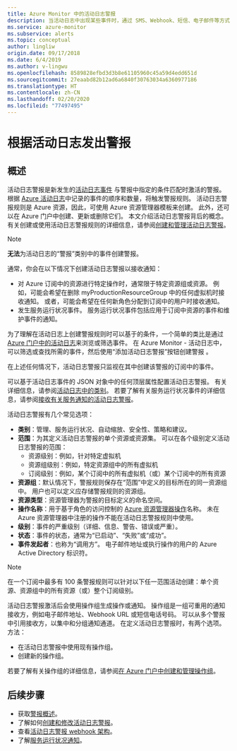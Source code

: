 ```yaml
---
title: Azure Monitor 中的活动日志警报
description: 当活动日志中出现某些事件时，通过 SMS、Webhook、短信、电子邮件等方式进行通知。
ms.service: azure-monitor
ms.subservice: alerts
ms.topic: conceptual
author: lingliw
origin.date: 09/17/2018
ms.date: 6/4/2019
ms.author: v-lingwu
ms.openlocfilehash: 8589828efbd3d3b8e61105960c45a59d4edd651d
ms.sourcegitcommit: 27eaabd82b12ad6a6840f30763034a6360977186
ms.translationtype: HT
ms.contentlocale: zh-CN
ms.lasthandoff: 02/20/2020
ms.locfileid: "77497495"
---
```

# <a name="alerts-on-activity-log"></a>根据活动日志发出警报 

## <a name="overview"></a>概述
活动日志警报是新发生的[活动日志事件](activity-log-schema.md) 与警报中指定的条件匹配时激活的警报。 根据 [Azure 活动日志](platform-logs-overview.md)中记录的事件的顺序和数量，将触发警报规则。 活动日志警报规则是 Azure 资源，因此，可使用 Azure 资源管理器模板来创建。 此外，还可以在 Azure 门户中创建、更新或删除它们。 本文介绍活动日志警报背后的概念。 有关创建或使用活动日志警报规则的详细信息，请参阅[创建和管理活动日志警报](alerts-activity-log.md)。

> [!NOTE]
> **无法**为活动日志的“警报”类别中的事件创建警报。

通常，你会在以下情况下创建活动日志警报以接收通知：

* 对 Azure 订阅中的资源进行特定操作时，通常限于特定资源组或资源。 例如，可能会希望在删除 myProductionResourceGroup 中的任何虚拟机时接收通知。 或者，可能会希望在任何新角色分配到订阅中的用户时接收通知。
* 发生服务运行状况事件。 服务运行状况事件包括应用于订阅中资源的事件和维护事件的通知。

为了理解在活动日志上创建警报规则时可以基于的条件，一个简单的类比是通过 [Azure 门户中的活动日志](activity-log-view.md#azure-portal)来浏览或筛选事件。 在 Azure Monitor - 活动日志中，可以筛选或查找所需的事件，然后使用“添加活动日志警报”按钮创建警报  。

在上述任何情况下，活动日志警报只监视在其中创建该警报的订阅中的事件。

可以基于活动日志事件的 JSON 对象中的任何顶层属性配置活动日志警报。 有关详细信息，请参阅[活动日志中的类别](activity-log-view.md#categories-in-the-activity-log)。 若要了解有关服务运行状况事件的详细信息，请参阅[接收有关服务通知的活动日志警报](alerts-activity-log-service-notifications.md)。 

活动日志警报有几个常见选项：

- **类别**：管理、服务运行状况、自动缩放、安全性、策略和建议。 
- **范围**：为其定义活动日志警报的单个资源或资源集。 可以在各个级别定义活动日志警报的范围：
    - 资源级别：例如，针对特定虚拟机
    - 资源组级别：例如，特定资源组中的所有虚拟机
    - 订阅级别：例如，某个订阅中的所有虚拟机（或）某个订阅中的所有资源
- **资源组**：默认情况下，警报规则保存在“范围”中定义的目标所在的同一资源组中。 用户也可以定义应存储警报规则的资源组。
- **资源类型**：资源管理器为警报的目标定义的命名空间。
- **操作名称**：用于基于角色的访问控制的 [Azure 资源管理器操作](../../role-based-access-control/resource-provider-operations.md)名称。 未在 Azure 资源管理器中注册的操作不能在活动日志警报规则中使用。
- **级别**：事件的严重级别（详细、信息、警告、错误或严重）。
- **状态**：事件的状态，通常为“已启动”、“失败”或“成功”。
- **事件发起者**：也称为“调用方”。 电子邮件地址或执行操作的用户的 Azure Active Directory 标识符。

> [!NOTE]
> 在一个订阅中最多有 100 条警报规则可以针对以下任一范围活动创建：单个资源、资源组中的所有资源（或）整个订阅级别。

活动日志警报激活后会使用操作组生成操作或通知。 操作组是一组可重用的通知接收方，例如电子邮件地址、Webhook URL 或短信电话号码。 可以从多个警报中引用接收方，以集中和分组通知通道。 在定义活动日志警报时，有两个选项。 方法：

* 在活动日志警报中使用现有操作组。
* 创建新的操作组。

若要了解有关操作组的详细信息，请参阅[在 Azure 门户中创建和管理操作组](action-groups.md)。


## <a name="next-steps"></a>后续步骤

- 获取[警报概述](alerts-overview.md)。
- 了解如何[创建和修改活动日志警报](alerts-activity-log.md)。
- 查看[活动日志警报 webhook 架构](activity-log-alerts-webhook.md)。
- 了解[服务运行状况通知](/service-health/service-notifications)。
